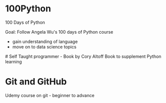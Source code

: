 # 100Python
100 Days of Python 

Goal: Follow Angela Wu's 100 days of Python course 
- gain understanding of language 
- move on to data science topics 

# Self Taught programmer - Book by Cory Altoff 
Book to supplement Python learning 

# Git and GitHub 
Udemy course on git - beginner to advance 